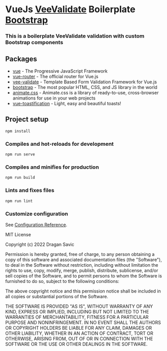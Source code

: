 # VueJs [VeeValidate](https://vee-validate.logaretm.com/v3) Boilerplate [Bootstrap](https://getbootstrap.com/)

### This is a boilerplate VeeValidate validation with custom Bootstrap components

## Packages
- [vue](https://vuejs.org) - The Progressive JavaScript Framework
- [vue-router](https://v3.router.vuejs.org) - The official router for Vue.js
- [vee-validate](https://vee-validate.logaretm.com/v3) - Template Based Form Validation Framework for Vue.js
- [bootstrap](https://getbootstrap.com) - The most popular HTML, CSS, and JS library in the world
- [animate.css](https://animate.style) - Animate.css is a library of ready-to-use, cross-browser animations for use in your web projects
- [vue-toastification](https://www.npmjs.com/package/vue-toastification) - Light, easy and beautiful toasts!

## Project setup
```
npm install
```

### Compiles and hot-reloads for development
```
npm run serve
```

### Compiles and minifies for production
```
npm run build
```

### Lints and fixes files
```
npm run lint
```

### Customize configuration
See [Configuration Reference](https://cli.vuejs.org/config/).


MIT License

Copyright (c) 2022 Dragan Savic

Permission is hereby granted, free of charge, to any person obtaining a copy
of this software and associated documentation files (the "Software"), to deal
in the Software without restriction, including without limitation the rights
to use, copy, modify, merge, publish, distribute, sublicense, and/or sell
copies of the Software, and to permit persons to whom the Software is
furnished to do so, subject to the following conditions:

The above copyright notice and this permission notice shall be included in all
copies or substantial portions of the Software.

THE SOFTWARE IS PROVIDED "AS IS", WITHOUT WARRANTY OF ANY KIND, EXPRESS OR
IMPLIED, INCLUDING BUT NOT LIMITED TO THE WARRANTIES OF MERCHANTABILITY,
FITNESS FOR A PARTICULAR PURPOSE AND NONINFRINGEMENT. IN NO EVENT SHALL THE
AUTHORS OR COPYRIGHT HOLDERS BE LIABLE FOR ANY CLAIM, DAMAGES OR OTHER
LIABILITY, WHETHER IN AN ACTION OF CONTRACT, TORT OR OTHERWISE, ARISING FROM,
OUT OF OR IN CONNECTION WITH THE SOFTWARE OR THE USE OR OTHER DEALINGS IN THE
SOFTWARE.
